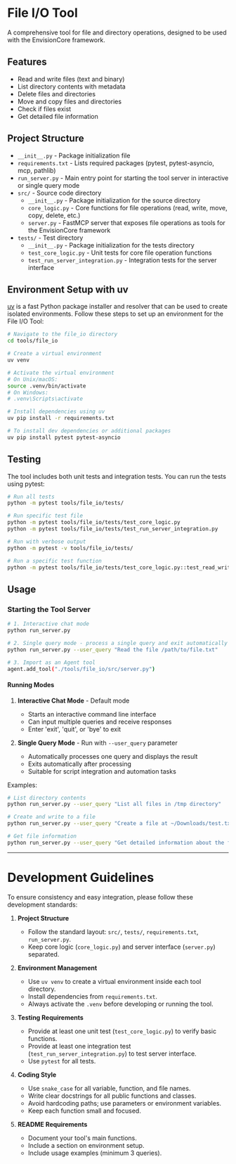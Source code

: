 # File I/O Tool

A comprehensive tool for file and directory operations, designed to be used with the EnvisionCore framework.

## Features

- Read and write files (text and binary)
- List directory contents with metadata
- Delete files and directories
- Move and copy files and directories
- Check if files exist
- Get detailed file information

## Project Structure

- `__init__.py` - Package initialization file
- `requirements.txt` - Lists required packages (pytest, pytest-asyncio, mcp, pathlib)
- `run_server.py` - Main entry point for starting the tool server in interactive or single query mode
- `src/` - Source code directory
  - `__init__.py` - Package initialization for the source directory
  - `core_logic.py` - Core functions for file operations (read, write, move, copy, delete, etc.)
  - `server.py` - FastMCP server that exposes file operations as tools for the EnvisionCore framework
- `tests/` - Test directory
  - `__init__.py` - Package initialization for the tests directory
  - `test_core_logic.py` - Unit tests for core file operation functions
  - `test_run_server_integration.py` - Integration tests for the server interface

## Environment Setup with uv

[uv](https://github.com/astral-sh/uv) is a fast Python package installer and resolver that can be used to create isolated environments. Follow these steps to set up an environment for the File I/O Tool:

```bash
# Navigate to the file_io directory
cd tools/file_io

# Create a virtual environment
uv venv

# Activate the virtual environment
# On Unix/macOS:
source .venv/bin/activate
# On Windows:
# .venv\Scripts\activate

# Install dependencies using uv
uv pip install -r requirements.txt

# To install dev dependencies or additional packages
uv pip install pytest pytest-asyncio
```

## Testing

The tool includes both unit tests and integration tests. You can run the tests using pytest:

```bash
# Run all tests
python -m pytest tools/file_io/tests/

# Run specific test file
python -m pytest tools/file_io/tests/test_core_logic.py
python -m pytest tools/file_io/tests/test_run_server_integration.py

# Run with verbose output
python -m pytest -v tools/file_io/tests/

# Run a specific test function
python -m pytest tools/file_io/tests/test_core_logic.py::test_read_write_file
```

## Usage

### Starting the Tool Server

```bash
# 1. Interactive chat mode
python run_server.py

# 2. Single query mode - process a single query and exit automatically
python run_server.py --user_query "Read the file /path/to/file.txt"

# 3. Import as an Agent tool
agent.add_tool("./tools/file_io/src/server.py")
```

#### Running Modes

1. **Interactive Chat Mode** - Default mode
   - Starts an interactive command line interface
   - Can input multiple queries and receive responses
   - Enter 'exit', 'quit', or 'bye' to exit

2. **Single Query Mode** - Run with `--user_query` parameter
   - Automatically processes one query and displays the result
   - Exits automatically after processing
   - Suitable for script integration and automation tasks

Examples:
```bash
# List directory contents
python run_server.py --user_query "List all files in /tmp directory"

# Create and write to a file
python run_server.py --user_query "Create a file at ~/Downloads/test.txt and write 'Hello World'"

# Get file information
python run_server.py --user_query "Get detailed information about the file /etc/hosts"
```

---

# Development Guidelines

To ensure consistency and easy integration, please follow these development standards:

1. **Project Structure**
   - Follow the standard layout: `src/`, `tests/`, `requirements.txt`, `run_server.py`.
   - Keep core logic (`core_logic.py`) and server interface (`server.py`) separated.

2. **Environment Management**
   - Use `uv venv` to create a virtual environment inside each tool directory.
   - Install dependencies from `requirements.txt`.
   - Always activate the `.venv` before developing or running the tool.

3. **Testing Requirements**
   - Provide at least one unit test (`test_core_logic.py`) to verify basic functions.
   - Provide at least one integration test (`test_run_server_integration.py`) to test server interface.
   - Use `pytest` for all tests.

4. **Coding Style**
   - Use `snake_case` for all variable, function, and file names.
   - Write clear docstrings for all public functions and classes.
   - Avoid hardcoding paths; use parameters or environment variables.
   - Keep each function small and focused.

5. **README Requirements**
   - Document your tool's main functions.
   - Include a section on environment setup.
   - Include usage examples (minimum 3 queries).